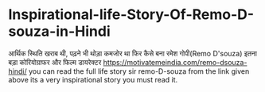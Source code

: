 # Inspirational-life-Story-Of-Remo-D-souza-in-Hindi
आर्थिक स्थिति खराब थी, पढ़ने भी थोड़ा कमजोर था फिर कैसे बना रमेश गोपी(Remo D'souza) इतना बड़ा कोरियोग्राफर और फिल्म डायरेक्टर https://motivatemeindia.com/remo-dsouza-hindi/
you can read the full life story sir remo-D-souza from the link given above
its a very inspirational story you must read it.
